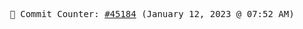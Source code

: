 <p align="center">
    <samp>
        📮 Commit Counter: <a href="https://github.com/Javascript-void0/Javascript-void0/commits/main">#45184</a> (January 12, 2023 @ 07:52 AM)
    </samp>
</p>